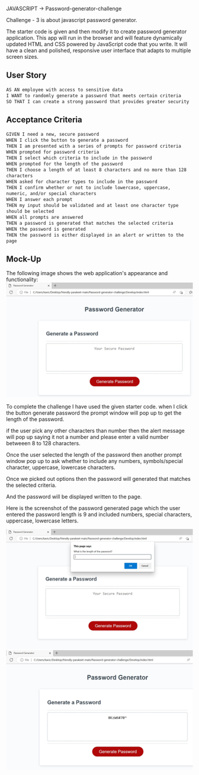 JAVASCRIPT -> Password-generator-challenge

Challenge - 3 is about javascript password generator. 

The starter code is given and then modify it to create password generator application. This app will run in the browser and will feature dynamically updated HTML and CSS powered by JavaScript code that you write. It will have a clean and polished, responsive user interface that adapts to multiple screen sizes.

## User Story

```
AS AN employee with access to sensitive data
I WANT to randomly generate a password that meets certain criteria
SO THAT I can create a strong password that provides greater security
```

## Acceptance Criteria

```
GIVEN I need a new, secure password
WHEN I click the button to generate a password
THEN I am presented with a series of prompts for password criteria
WHEN prompted for password criteria
THEN I select which criteria to include in the password
WHEN prompted for the length of the password
THEN I choose a length of at least 8 characters and no more than 128 characters
WHEN asked for character types to include in the password
THEN I confirm whether or not to include lowercase, uppercase, numeric, and/or special characters
WHEN I answer each prompt
THEN my input should be validated and at least one character type should be selected
WHEN all prompts are answered
THEN a password is generated that matches the selected criteria
WHEN the password is generated
THEN the password is either displayed in an alert or written to the page
```

## Mock-Up

The following image shows the web application's appearance and functionality:
![Screenshot](./Develop/Page-3.JPG)

To complete the challenge I have used the given starter code. when I click the button generate password the prompt window will pop up to get the length of the password. 


if the user pick any other characters than number then the alert message will pop up saying it not a number and please enter a valid number betweeen 8 to 128 characters. 

Once the user selected the length of the password then another prompt window pop up to ask whether to include any numbers, symbols/special character, uppercase, lowercase characters. 

Once we picked out options then the password will generated that matches the selected criteria. 

And the password will be displayed written to the page. 

Here is the screenshot of the password generated page which the user entered the password length is 9 and included numbers, special characters, uppercase, lowercase letters. 

![Screenshot](./Develop/Page-1.JPG)
![Screenshot](./Develop/Page-2.JPG)

